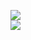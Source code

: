 [![](https://img.shields.io/badge/Made%20With-Github%20Spray-lightgrey.svg?style=for-the-badge&logo=github)](https://github.com/Annihil/github-spray#18354)  
[![](https://i.imgur.com/2DrTn0Z.gif)](https://github.com/Annihil/github-spray)